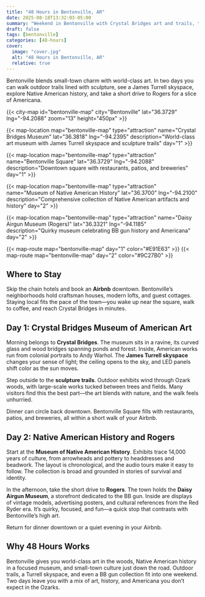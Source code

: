 ```yaml
---
title: "48 Hours in Bentonville, AR"
date: 2025-08-18T13:32:03-05:00
summary: "Weekend in Bentonville with Crystal Bridges art and trails, the Museum of Native American History, and a quirky detour to Rogers’ Daisy Airgun Museum."
draft: false
tags: [bentonville]
categories: [48-hours]
cover:
  image: "cover.jpg"
  alt: "48 Hours in Bentonville, AR"
  relative: true
---
```



Bentonville blends small-town charm with world-class art. In two days you can walk outdoor trails lined with sculpture, see a James Turrell skyspace, explore Native American history, and take a short drive to Rogers for a slice of Americana.

{{< city-map id="bentonville-map" city="Bentonville" lat="36.3729" lng="-94.2088" zoom="13" height="450px" >}}

{{< map-location map="bentonville-map" type="attraction" name="Crystal Bridges Museum" lat="36.3818" lng="-94.2395" description="World-class art museum with James Turrell skyspace and sculpture trails" day="1" >}}

{{< map-location map="bentonville-map" type="attraction" name="Bentonville Square" lat="36.3729" lng="-94.2088" description="Downtown square with restaurants, patios, and breweries" day="1" >}}

{{< map-location map="bentonville-map" type="attraction" name="Museum of Native American History" lat="36.3700" lng="-94.2100" description="Comprehensive collection of Native American artifacts and history" day="2" >}}

{{< map-location map="bentonville-map" type="attraction" name="Daisy Airgun Museum (Rogers)" lat="36.3321" lng="-94.1185" description="Quirky museum celebrating BB gun history and Americana" day="2" >}}

{{< map-route map="bentonville-map" day="1" color="#E91E63" >}}
{{< map-route map="bentonville-map" day="2" color="#9C27B0" >}}

## Where to Stay

Skip the chain hotels and book an **Airbnb** downtown. Bentonville’s neighborhoods hold craftsman houses, modern lofts, and guest cottages. Staying local fits the pace of the town—you wake up near the square, walk to coffee, and reach Crystal Bridges in minutes.

## Day 1: Crystal Bridges Museum of American Art

Morning belongs to **Crystal Bridges**. The museum sits in a ravine, its curved glass and wood bridges spanning ponds and forest. Inside, American works run from colonial portraits to Andy Warhol. The **James Turrell skyspace** changes your sense of light; the ceiling opens to the sky, and LED panels shift color as the sun moves.

Step outside to the **sculpture trails**. Outdoor exhibits wind through Ozark woods, with large-scale works tucked between trees and fields. Many visitors find this the best part—the art blends with nature, and the walk feels unhurried.

Dinner can circle back downtown. Bentonville Square fills with restaurants, patios, and breweries, all within a short walk of your Airbnb.

## Day 2: Native American History and Rogers

Start at the **Museum of Native American History**. Exhibits trace 14,000 years of culture, from arrowheads and pottery to headdresses and beadwork. The layout is chronological, and the audio tours make it easy to follow. The collection is broad and grounded in stories of survival and identity.

In the afternoon, take the short drive to **Rogers**. The town holds the **Daisy Airgun Museum**, a storefront dedicated to the BB gun. Inside are displays of vintage models, advertising posters, and cultural references from the Red Ryder era. It’s quirky, focused, and fun—a quick stop that contrasts with Bentonville’s high art.

Return for dinner downtown or a quiet evening in your Airbnb.

## Why 48 Hours Works

Bentonville gives you world-class art in the woods, Native American history in a focused museum, and small-town culture just down the road. Outdoor trails, a Turrell skyspace, and even a BB gun collection fit into one weekend. Two days leave you with a mix of art, history, and Americana you don’t expect in the Ozarks.
